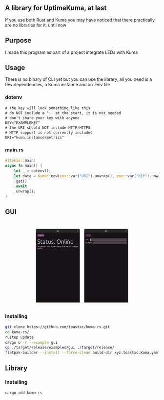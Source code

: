 ## A library for UptimeKuma, at last
If you use both Rust and Kuma you may have noticed that there practically are no libraries for it, until now

## Purpose
I made this program as part of a project integrate LEDs with Kuma

## Usage
There is no binary of CLI yet but you can use the library, all you need is a few dependencies, a Kuma instance and an .env file
### dotenv
```dotenv
# the key will look something like this
# do NOT include a ':' at the start, it is not needed
# don't share your key with anyone
KEY="EXAMPLEKEY"
# the URI should NOT include HTTP/HTTPS
# HTTP support is not currently included
URI="kuma.instance/metrics"
```
### main.rs
```rust
#[tokio::main]
async fn main() {
    let _ = dotenv();
    let data = Kuma::new(env::var("URI").unwrap(), env::var("KEY").unwrap())
    .get()
    .await
    .unwrap();
}
```

## GUI
<h1 align="center">
<img src="https://github.com/toastxc/kuma-rs/blob/main/README_RESOURCES/img1.png" alt="Demo image 1" width="30%" height="30%">
<img src="https://github.com/toastxc/kuma-rs/blob/main/README_RESOURCES/img2.png" alt="Demo image 2" width="30%" height="30%">
</h1>


### Installing
```bash
git clone https://github.com/toastxc/kuma-rs.git
cd kuma-rs/
rustup update
cargo b -r --example gui
cp ./target/release/examples/gui ./target/release/
flatpak-builder --install --force-clean build-dir xyz.toastxc.Kuma.yaml
```

## Library
### Installing 
```bash
cargo add kuma-rs
```
